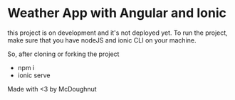 # Weather App with Angular and Ionic

this project is on development and it's not deployed yet. To run the project, make sure that you have nodeJS and ionic CLI on your machine.

So, after cloning or forking the project
- npm i
- ionic serve

Made with <3 by McDoughnut
